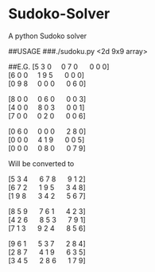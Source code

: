 # Sudoko-Solver
A python Sudoko solver

##USAGE
###./sudoku.py <2d 9x9 array>

##E.G.
[5 3 0&nbsp;&nbsp;&nbsp;&nbsp;   0 7 0  &nbsp;&nbsp;&nbsp;&nbsp; 0 0 0]     
[6 0 0&nbsp;&nbsp;&nbsp;&nbsp;   1 9 5  &nbsp;&nbsp;&nbsp;&nbsp; 0 0 0]    
[0 9 8&nbsp;&nbsp;&nbsp;&nbsp;   0 0 0  &nbsp;&nbsp;&nbsp;&nbsp; 0 6 0]  
   
[8 0 0&nbsp;&nbsp;&nbsp;&nbsp;   0 6 0  &nbsp;&nbsp;&nbsp;&nbsp; 0 0 3]   
[4 0 0&nbsp;&nbsp;&nbsp;&nbsp;   8 0 3  &nbsp;&nbsp;&nbsp;&nbsp; 0 0 1]   
[7 0 0&nbsp;&nbsp;&nbsp;&nbsp;   0 2 0  &nbsp;&nbsp;&nbsp;&nbsp; 0 0 6] 
    
[0 6 0&nbsp;&nbsp;&nbsp;&nbsp;   0 0 0  &nbsp;&nbsp;&nbsp;&nbsp; 2 8 0]    
[0 0 0&nbsp;&nbsp;&nbsp;&nbsp;   4 1 9 &nbsp;&nbsp;&nbsp;&nbsp;  0 0 5]   
[0 0 0&nbsp;&nbsp;&nbsp;&nbsp;   0 8 0 &nbsp;&nbsp;&nbsp;&nbsp;  0 7 9]       

Will be converted to    
   
 [5 3 4 &nbsp;&nbsp;&nbsp;&nbsp;  6 7 8  &nbsp;&nbsp;&nbsp;&nbsp; 9 1 2]    
 [6 7 2 &nbsp;&nbsp;&nbsp;&nbsp;  1 9 5 &nbsp;&nbsp;&nbsp;&nbsp;  3 4 8]    
 [1 9 8 &nbsp;&nbsp;&nbsp;&nbsp;  3 4 2 &nbsp;&nbsp;&nbsp;&nbsp;  5 6 7]    
    
 [8 5 9 &nbsp;&nbsp;&nbsp;&nbsp;  7 6 1 &nbsp;&nbsp;&nbsp;&nbsp;  4 2 3]    
 [4 2 6 &nbsp;&nbsp;&nbsp;&nbsp;  8 5 3  &nbsp;&nbsp;&nbsp;&nbsp; 7 9 1]    
 [7 1 3 &nbsp;&nbsp;&nbsp;&nbsp;  9 2 4 &nbsp;&nbsp;&nbsp;&nbsp;  8 5 6] 
    
 [9 6 1 &nbsp;&nbsp;&nbsp;&nbsp;  5 3 7  &nbsp;&nbsp;&nbsp;&nbsp;  2 8 4]    
 [2 8 7 &nbsp;&nbsp;&nbsp;&nbsp;  4 1 9  &nbsp;&nbsp;&nbsp;&nbsp;  6 3 5]   
 [3 4 5 &nbsp;&nbsp;&nbsp;&nbsp;  2 8 6  &nbsp;&nbsp;&nbsp;&nbsp;  1 7 9]     
